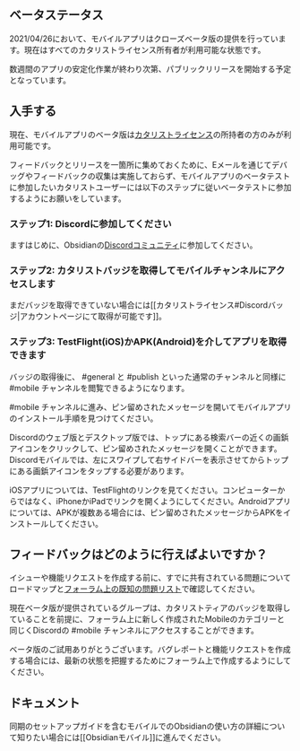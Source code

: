 ## ベータステータス

2021/04/26において、モバイルアプリはクローズベータ版の提供を行っています。現在はすべてのカタリストライセンス所有者が利用可能な状態です。

数週間のアプリの安定化作業が終わり次第、パブリックリリースを開始する予定となっています。

## 入手する

現在、モバイルアプリのベータ版は[カタリストライセンス](https://obsidian.md/pricing)の所持者の方のみが利用可能です。

フィードバックとリリースを一箇所に集めておくために、Eメールを通じてデバッグやフィードバックの収集は実施しておらず、モバイルアプリのベータテストに参加したいカタリストユーザーには以下のステップに従いベータテストに参加するようにお願いをしています。

### ステップ1: Discordに参加してください

ますはじめに、Obsidianの[Discordコミュニティ](https://discord.gg/veuWUTm)に参加してください。

### ステップ2: カタリストバッジを取得してモバイルチャンネルにアクセスします

まだバッジを取得できていない場合には[[カタリストライセンス#Discordバッジ|アカウントページにて取得が可能です]]。

### ステップ3: TestFlight(iOS)かAPK(Android)を介してアプリを取得できます

バッジの取得後に、 #general と #publish といった通常のチャンネルと同様に #mobile チャンネルを閲覧できるようになります。

#mobile チャンネルに進み、ピン留めされたメッセージを開いてモバイルアプリのインストール手順を見つけてください。

Discordのウェブ版とデスクトップ版では、トップにある検索バーの近くの画鋲アイコンをクリックして、ピン留めされたメッセージを開くことができます。Discordモバイルでは、左にスワイプして右サイドバーを表示させてからトップにある画鋲アイコンをタップする必要があります。

iOSアプリについては、TestFlightのリンクを見てください。コンピューターからではなく、iPhoneかiPadでリンクを開くようにしてください。Androidアプリについては、APKが複数ある場合には、ピン留めされたメッセージからAPKをインストールしてください。

## フィードバックはどのように行えばよいですか？

イシューや機能リクエストを作成する前に、すでに共有されている問題についてロードマップと[フォーラム上の既知の問題リスト](https://forum.obsidian.md/t/list-of-known-issues/14286)で確認してください。

現在ベータ版が提供されているグループは、カタリストティアのバッジを取得していることを前提に、フォーラム上に新しく作成されたMobileのカテゴリーと同じくDiscordの #mobile チャンネルにアクセスすることができます。

ベータ版のご試用ありがとうございます。バグレポートと機能リクエストを作成する場合には、最新の状態を把握するためにフォーラム上で作成するようにしてください。

## ドキュメント

同期のセットアップガイドを含むモバイルでのObsidianの使い方の詳細について知りたい場合には[[Obsidianモバイル]]に進んでください。
